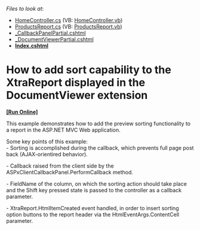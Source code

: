 <!-- default file list -->
*Files to look at*:

* [HomeController.cs](./CS/E5040/Controllers/HomeController.cs) (VB: [HomeController.vb](./VB/E5040/Controllers/HomeController.vb))
* [ProductsReport.cs](./CS/E5040/Reports/ProductsReport.cs) (VB: [ProductsReport.vb](./VB/E5040/Reports/ProductsReport.vb))
* [_CallbackPanelPartial.cshtml](./CS/E5040/Views/Home/_CallbackPanelPartial.cshtml)
* [_DocumentViewerPartial.cshtml](./CS/E5040/Views/Home/_DocumentViewerPartial.cshtml)
* **[Index.cshtml](./CS/E5040/Views/Home/Index.cshtml)**
<!-- default file list end -->
# How to add sort capability to the XtraReport displayed in the DocumentViewer extension
<!-- run online -->
**[[Run Online]](https://codecentral.devexpress.com/e5040)**
<!-- run online end -->


<p>This example demonstrates how to add the preview sorting functionality to a report in the ASP.NET MVC Web application.</p><p>Some key points of this example:<br />
- Sorting is accomplished during the callback, which prevents full page post back (AJAX-orientired behavior).</p><p>- Callback raised from the client side by the ASPxClientCallbackPanel.PerformCallback method.</p><p>- FieldName of the column, on which the sorting action should take place and the Shift key pressed state is passed to the controller as a callback parameter.</p><p>- XtraReport.HtmlItemCreated event handled, in order to insert sorting option buttons to the report header via the HtmlEventArgs.ContentCell parameter.</p>

<br/>



